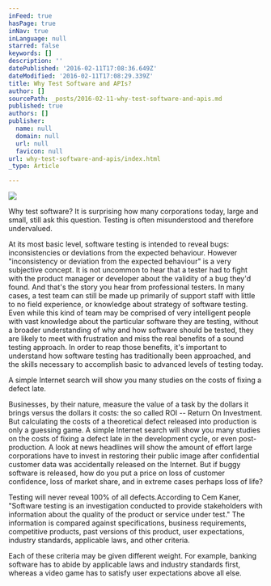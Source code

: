 ```yaml
---
inFeed: true
hasPage: true
inNav: true
inLanguage: null
starred: false
keywords: []
description: ''
datePublished: '2016-02-11T17:08:36.649Z'
dateModified: '2016-02-11T17:08:29.339Z'
title: Why Test Software and APIs?
author: []
sourcePath: _posts/2016-02-11-why-test-software-and-apis.md
published: true
authors: []
publisher:
  name: null
  domain: null
  url: null
  favicon: null
url: why-test-software-and-apis/index.html
_type: Article

---
```

![](https://the-grid-user-content.s3-us-west-2.amazonaws.com/c9bee30d-17af-4cfc-9d94-496401ba5226.png)

Why test software? It is surprising how many corporations today, large and small, still ask this question. Testing is often misunderstood and therefore undervalued.

At its most basic level, software testing is intended to reveal bugs: inconsistencies or deviations from the expected behaviour. However "inconsistency or deviation from the expected behaviour" is a very subjective concept. It is not uncommon to hear that a tester had to fight with the product manager or developer about the validity of a bug they'd found. And that's the story you hear from professional testers. In many cases, a test team can still be made up primarily of support staff with little to no field experience, or knowledge about strategy of software testing. Even while this kind of team may be comprised of very intelligent people with vast knowledge about the particular software they are testing, without a broader understanding of why and how software should be tested, they are likely to meet with frustration and miss the real benefits of a sound testing approach. In order to reap those benefits, it's important to understand how software testing has traditionally been approached, and the skills necessary to accomplish basic to advanced levels of testing today.

A simple Internet search will show you many studies on the costs of fixing a defect late.

Businesses, by their nature, measure the value of a task by the dollars it brings versus the dollars it costs: the so called ROI -- Return On Investment. But calculating the costs of a theoretical defect released into production is only a guessing game. A simple Internet search will show you many studies on the costs of fixing a defect late in the development cycle, or even post-production. A look at news headlines will show the amount of effort large corporations have to invest in restoring their public image after confidential customer data was accidentally released on the Internet. But if buggy software is released, how do you put a price on loss of customer confidence, loss of market share, and in extreme cases perhaps loss of life?

Testing will never reveal 100% of all defects.According to Cem Kaner, "Software testing is an investigation conducted to provide stakeholders with information about the quality of the product or service under test." The information is compared against specifications, business requirements, competitive products, past versions of this product, user expectations, industry standards, applicable laws, and other criteria.

Each of these criteria may be given different weight. For example, banking software has to abide by applicable laws and industry standards first, whereas a video game has to satisfy user expectations above all else.